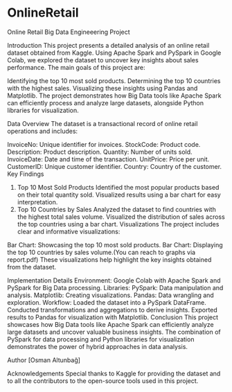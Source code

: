 # OnlineRetail
Online Retail Big Data Engineeering Project

Introduction
This project presents a detailed analysis of an online retail dataset obtained from Kaggle. Using Apache Spark and PySpark in Google Colab, we explored the dataset to uncover key insights about sales performance. The main goals of this project are:

Identifying the top 10 most sold products.
Determining the top 10 countries with the highest sales.
Visualizing these insights using Pandas and Matplotlib.
The project demonstrates how Big Data tools like Apache Spark can efficiently process and analyze large datasets, alongside Python libraries for visualization.

Data Overview
The dataset is a transactional record of online retail operations and includes:

InvoiceNo: Unique identifier for invoices.
StockCode: Product code.
Description: Product description.
Quantity: Number of units sold.
InvoiceDate: Date and time of the transaction.
UnitPrice: Price per unit.
CustomerID: Unique customer identifier.
Country: Country of the customer.
Key Findings
1. Top 10 Most Sold Products
Identified the most popular products based on their total quantity sold.
Visualized results using a bar chart for easy interpretation.
2. Top 10 Countries by Sales
Analyzed the dataset to find countries with the highest total sales volume.
Visualized the distribution of sales across the top countries using a bar chart.
Visualizations
The project includes clear and informative visualizations:

Bar Chart: Showcasing the top 10 most sold products.
Bar Chart: Displaying the top 10 countries by sales volume.(You can reach to graphs via report.pdf)
These visualizations help highlight the key insights obtained from the dataset.

Implementation Details
Environment: Google Colab with Apache Spark and PySpark for Big Data processing.
Libraries:
PySpark: Data manipulation and analysis.
Matplotlib: Creating visualizations.
Pandas: Data wrangling and exploration.
Workflow:
Loaded the dataset into a PySpark DataFrame.
Conducted transformations and aggregations to derive insights.
Exported results to Pandas for visualization with Matplotlib.
Conclusion
This project showcases how Big Data tools like Apache Spark can efficiently analyze large datasets and uncover valuable business insights. The combination of PySpark for data processing and Python libraries for visualization demonstrates the power of hybrid approaches in data analysis.

Author
[Osman Altunbağ]

Acknowledgements
Special thanks to Kaggle for providing the dataset and to all the contributors to the open-source tools used in this project.
